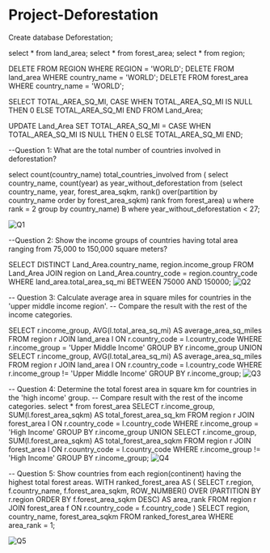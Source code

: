# Project-Deforestation

Create database Deforestation; 

select * from land_area;
select * from forest_area;
select * from region;

DELETE FROM REGION WHERE REGION = 'WORLD';
DELETE FROM land_area WHERE country_name = 'WORLD';
DELETE FROM forest_area WHERE country_name = 'WORLD';


SELECT TOTAL_AREA_SQ_MI, CASE WHEN TOTAL_AREA_SQ_MI IS NULL THEN 0 ELSE TOTAL_AREA_SQ_MI END FROM Land_Area;

UPDATE Land_Area SET TOTAL_AREA_SQ_MI = CASE WHEN TOTAL_AREA_SQ_MI IS NULL THEN 0 ELSE TOTAL_AREA_SQ_MI END;

--Question 1: What are the total number of countries involved in deforestation?

select count(country_name) total_countries_involved from (
select country_name, count(year) as year_without_deforestation from
(select country_name, year, forest_area_sqkm,
rank() over(partition by country_name order by forest_area_sqkm) rank from forest_area) u
where rank = 2
group by country_name) B
where year_without_deforestation < 27;

![Q1](https://github.com/BigDaps6470/Deforest/assets/162059540/8118d5b0-eed2-46b1-80c0-4f47db76b6c2)


--Question 2: Show the income groups of countries having total area ranging from 75,000 to 150,000 square meters?

SELECT DISTINCT Land_Area.country_name, region.income_group
FROM Land_Area
JOIN region on Land_Area.country_code = region.country_code 
WHERE land_area.total_area_sq_mi BETWEEN 75000 AND 150000;
![Q2](https://github.com/BigDaps6470/Deforest/assets/162059540/29501d89-c88d-4afb-ad7e-b31f00b5fb20)

-- Question 3: Calculate average area in square miles for countries in the 'upper middle income region'. 
-- Compare the result with the rest of the income categories.

SELECT
  r.income_group,
  AVG(l.total_area_sq_mi) AS average_area_sq_miles
FROM
  region r
JOIN
  land_area l ON r.country_code = l.country_code
WHERE
  r.income_group = 'Upper Middle Income'
GROUP BY
  r.income_group
UNION
SELECT
  r.income_group,
  AVG(l.total_area_sq_mi) AS average_area_sq_miles
FROM
  region r
JOIN
  land_area l ON r.country_code = l.country_code
WHERE
  r.income_group != 'Upper Middle Income'
GROUP BY
  r.income_group;
![Q3](https://github.com/BigDaps6470/Deforest/assets/162059540/e047baa9-1efb-4052-a4e3-8317ed07c41d)


-- Question 4: Determine the total forest area in square km for countries in the 'high income' group. 
-- Compare result with the rest of the income categories.
select * from forest_area
SELECT
  r.income_group,
  SUM(l.forest_area_sqkm) AS total_forest_area_sq_km
FROM
  region r
JOIN
  forest_area l ON r.country_code = l.country_code
WHERE
  r.income_group = 'High Income'
GROUP BY
  r.income_group
UNION
SELECT
  r.income_group,
  SUM(l.forest_area_sqkm) AS total_forest_area_sqkm
FROM
  region r
JOIN
  forest_area l ON r.country_code = l.country_code
WHERE
  r.income_group != 'High Income'
GROUP BY
  r.income_group;
![Q4](https://github.com/BigDaps6470/Deforest/assets/162059540/4f02eac7-17c0-4db6-878c-8a6e18e281fe)

 
  -- Question 5: Show countries from each region(continent) having the highest total forest areas. 
  WITH ranked_forest_area AS (
  SELECT
    r.region,
    f.country_name,
    f.forest_area_sqkm,
    ROW_NUMBER() OVER (PARTITION BY r.region ORDER BY f.forest_area_sqkm DESC) AS area_rank
  FROM
    region r
  JOIN
    forest_area f ON r.country_code = f.country_code
)
SELECT
  region,
  country_name,
  forest_area_sqkm
FROM
  ranked_forest_area
WHERE
  area_rank = 1;

![Q5](https://github.com/BigDaps6470/Deforest/assets/162059540/9418d3d1-2dc0-4837-a95a-ea62a2f58cd6)

  
